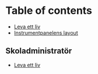 # Table of contents

* [Leva ett liv](README.md)
* [Instrumentpanelens layout](instrumentpanelens-layout.md)

## Skoladministratör

* [Leva ett liv](skoladministrator/leva-ett-liv.md)
